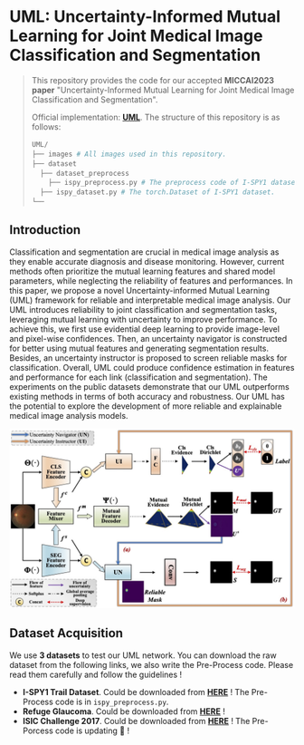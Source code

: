 # UML: Uncertainty-Informed Mutual Learning for Joint Medical Image Classification and Segmentation

> This repository provides the code for our accepted **MICCAI2023 paper** "Uncertainty-Informed Mutual Learning for
> Joint Medical Image Classification and Segmentation". 
> 
> Official implementation: [**UML**](https://link.springer.com/chapter/10.1007/978-3-031-43901-8_4). 
> The structure of this repository is as follows:
>
> ```python
> UML/
> ├── images # All images used in this repository.
> ├── dataset
>   ├── dataset_preprocess
>     ├── ispy_preprocess.py # The preprocess code of I-SPY1 dataset.
>   ├── ispy_dataset.py # The torch.Dataset of I-SPY1 dataset.
> └── 
> ```



## Introduction

Classification and segmentation are crucial in medical image analysis as they enable accurate diagnosis and disease
monitoring. However, current methods often prioritize the mutual learning features and shared model parameters, while
neglecting the reliability of features and performances. In this paper, we propose a novel Uncertainty-informed Mutual
Learning (UML) framework for reliable and interpretable medical image analysis. Our UML introduces reliability to joint
classification and segmentation tasks, leveraging mutual learning with uncertainty to improve performance. To achieve
this, we first use evidential deep learning to provide image-level and pixel-wise confidences. Then, an uncertainty
navigator is constructed for better using mutual features and generating segmentation results. Besides, an uncertainty
instructor is proposed to screen reliable masks for classification. Overall, UML could produce confidence estimation in
features and performance for each link (classification and segmentation). The experiments on the public datasets
demonstrate that our UML outperforms existing methods in terms of both accuracy and robustness. Our UML has the
potential to explore the development of more reliable and explainable medical image analysis models.

<img src="./images/UML_Framework.jpg" alt="UML_Framework " style="zoom:70%;" />



## Dataset Acquisition

We use **3 datasets** to test our UML network. You can download the raw dataset from the following links, we also write the Pre-Process code. Please read them carefully and follow the guidelines !

- **I-SPY1 Trail Dataset**. Could be downloaded from [**HERE**](https://www.kaggle.com/datasets/saarthakkapse/ispy1-trail-dataset) ! The Pre-Process code is in `ispy_preprocess.py`.
- **Refuge Glaucoma**. Could be downloaded from [**HERE**](https://pan.baidu.com/s/1DE8a3UgwGJY85bsr4U7tdw?pwd=2023) !
- **ISIC Challenge 2017**. Could be downloaded from [**HERE**](https://challenge.isic-archive.com/data/#2017) ! The Pre-Porcess code is updating 🚀 !




